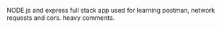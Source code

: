 NODE.js and express full stack app used for learning postman, network requests and cors. heavy comments.